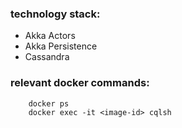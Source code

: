 ### technology stack:
* Akka Actors
* Akka Persistence
* Cassandra

### relevant docker commands:
```docker
    docker ps
    docker exec -it <image-id> cqlsh
```